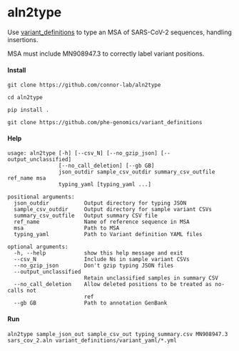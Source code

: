 # aln2type

Use [variant_definitions](https://github.com/phe-genomics/variant_definitions) to type an MSA of SARS-CoV-2 sequences, handling insertions.

MSA must include MN908947.3 to correctly label variant positions.

#### Install

`git clone https://github.com/connor-lab/aln2type`

`cd aln2type`

`pip install .`

`git clone https://github.com/phe-genomics/variant_definitions`


#### Help
```
usage: aln2type [-h] [--csv_N] [--no_gzip_json] [--output_unclassified]
                [--no_call_deletion] [--gb GB]
                json_outdir sample_csv_outdir summary_csv_outfile ref_name msa
                typing_yaml [typing_yaml ...]

positional arguments:
  json_outdir           Output directory for typing JSON
  sample_csv_outdir     Output directory for sample variant CSVs
  summary_csv_outfile   Output summary CSV file
  ref_name              Name of reference sequence in MSA
  msa                   Path to MSA
  typing_yaml           Path to Variant definition YAML files

optional arguments:
  -h, --help            show this help message and exit
  --csv_N               Include Ns in sample variant CSVs
  --no_gzip_json        Don't gzip typing JSON files
  --output_unclassified
                        Retain unclassified samples in summary CSV
  --no_call_deletion    Allow deleted positions to be treated as no-calls not
                        ref
  --gb GB               Path to annotation GenBank
```

#### Run
`aln2type sample_json_out sample_csv_out typing_summary.csv MN908947.3 sars_cov_2.aln variant_definitions/variant_yaml/*.yml`
